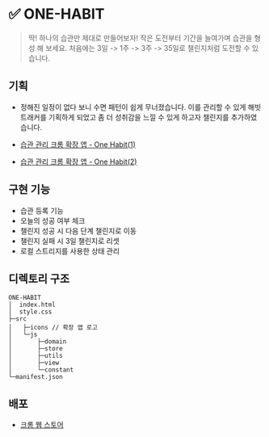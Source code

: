 # ✅ ONE-HABIT
> 딱! 하나의 습관만 제대로 만들어보자! 작은 도전부터 기간을 늘여가며 습관을 형성
> 해 보세요. 처음에는 3일 -> 1주 -> 3주 -> 35일로 챌린지처럼 도전할 수 있습니다.

## 기획
- 정해진 일정이 없다 보니 수면 패턴이 쉽게 무너졌습니다. 이를 관리할 수 있게 해빗
  트래커를 기획하게 되었고 좀 더 성취감을 느낄 수 있게 하고자 챌린지를 추가하였습니다.
- [습관 관리 크롬 확장 앱 - One Habit(1)](https://velog.io/@moon-yerim/%EC%8A%B5%EA%B4%80-%EA%B4%80%EB%A6%AC-%ED%81%AC%EB%A1%AC-%ED%99%95%EC%9E%A5-%EC%95%B1-One-Habit)

- [습관 관리 크롬 확장 앱 - One Habit(2)](https://velog.io/@moon-yerim/%EC%8A%B5%EA%B4%80-%EA%B4%80%EB%A6%AC-%ED%81%AC%EB%A1%AC-%ED%99%95%EC%9E%A5-%EC%95%B1-One-Habit2)

## 구현 기능
- 습관 등록 기능
- 오늘의 성공 여부 체크
- 챌린지 성공 시 다음 단계 챌린지로 이동
- 챌린지 실패 시 3일 챌린지로 리셋
- 로컬 스트리지를 사용한 상태 관리

## 디렉토리 구조
```
ONE-HABIT
│  index.html
│  style.css
├─src
│	├─icons // 확장 앱 로고
│	└─js
│		├─domain
│		├─store
│		├─utils
│		├─view
│		└─constant
└─manifest.json
```
## 배포
- [크롬 웹 스토어](https://chrome.google.com/webstore/detail/one-habit/ddkealpmmnegifkjkcgkegnjikflifbg?hl=ko)